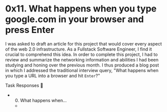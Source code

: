 # 0x11. What happens when you type google.com in your browser and press Enter
I was asked to draft an article for this project that would cover every aspect of the web 2.0 infrastructure. As a Fullstack Software Engineer, I find it crucial to comprehend this idea. In order to complete this project, I had to review and summarize the networking information and abilities I had been studying and honing over the previous month. I thus produced a blog post in which I addressed the traditional interview query, "What happens when you type a URL into a browser and hit `Enter`?"

Task Responses 📃
- 0. What happens when...
  -
